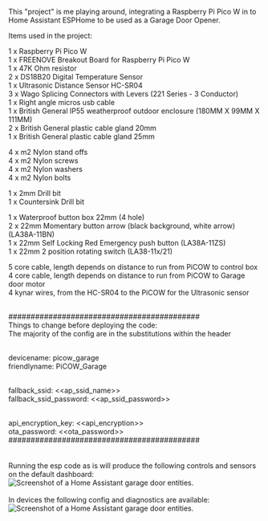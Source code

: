 This "project" is me playing around, integrating a Raspberry Pi Pico W in to Home Assistant ESPHome to be used as a Garage Door Opener.

Items used in the project:

1 x Raspberry Pi Pico W <br>
1 x FREENOVE Breakout Board for Raspberry Pi Pico W <br>
1 x 47K Ohm resistor <br>
2 x DS18B20 Digital Temperature Sensor <br>
1 x Ultrasonic Distance Sensor HC-SR04 <br>
3 x Wago Splicing Connectors with Levers (221 Series - 3 Conductor) <br>
1 x Right angle micros usb cable <br>
1 x British General IP55 weatherproof outdoor enclosure (180MM X 99MM X 111MM) <br>
2 x British General plastic cable gland 20mm <br>
1 x British General plastic cable gland 25mm <br>

4 x m2 Nylon stand offs <br>
4 x m2 Nylon screws <br>
4 x m2 Nylon washers <br>
4 x m2 Nylon bolts <br>

1 x 2mm Drill bit <br>
1 x Countersink Drill bit <br>

1 x Waterproof button box 22mm (4 hole) <br>
2 x 22mm Momentary button arrow (black background, white arrow) (LA38A-11BN) <br>
1 x 22mm Self Locking Red Emergency push button (LA38A-11ZS) <br>
1 x 22mm 2 position rotating switch (LA38-11x/21) <br>

5 core cable, length depends on distance to run from PiCOW to control box <br>
4 core cable, length depends on distance to run from PiCOW to Garage door motor <br>
4 kynar wires, from the HC-SR04 to the PiCOW for the Ultrasonic sensor <br><br>


###########################################<br>
Things to change before deploying the code:<br>
The majority of the config are in the substitutions within the header<br><br>

  devicename: picow_garage<br>
  friendlyname: PiCOW_Garage<br><br>

  fallback_ssid: <<ap_ssid_name>> <br>
  fallback_ssid_password: <<ap_ssid_password>><br><br>
  
  api_encryption_key: <<api_encryption>> <br>
  ota_password: <<ota_password>><br>
###########################################<br>
<br><br>
Running the esp code as is will produce the following controls and sensors on the default dashboard:
<br>
![Screenshot of a Home Assistant garage door entities.](https://github.com/thenextbutton/ESPGarage/blob/main/_readme_images/home_assistant_garage_area_overview.png?raw=true)
<br><br>
In devices the following config and diagnostics are available:
<br>
![Screenshot of a Home Assistant garage door entities.](https://github.com/thenextbutton/ESPGarage/blob/main/_readme_images/home_assistant_garage_config_diagnostic.png?raw=true)
